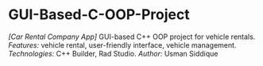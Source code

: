 # GUI-Based-C-OOP-Project
*[Car Rental Company App]* GUI-based C++ OOP project for vehicle rentals. *Features:* vehicle rental, user-friendly interface, vehicle management. *Technologies:* C++ Builder, Rad Studio. *Author:* Usman Siddique
